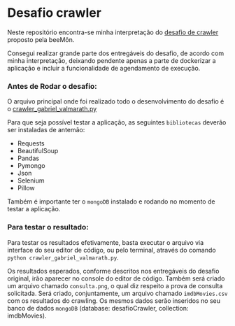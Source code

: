 # Desafio crawler

Neste repositório encontra-se minha interpretação do [desafio de crawler](https://github.com/beemontech/desafio-crawler) proposto pela beeMôn.

Consegui realizar grande parte dos entregáveis do desafio, de acordo com minha interpretação, deixando pendente apenas a parte de dockerizar a aplicação e incluir a funcionalidade de agendamento de execução. 

### Antes de Rodar o desafio:
O arquivo principal onde foi realizado todo o desenvolvimento do desafio é o [crawler_gabriel_valmarath.py](https://github.com/valmarath/desafio-crawler/blob/main/crawler_gabriel_valmarath.py)

Para que seja possível testar a aplicação, as seguintes `bibliotecas` deverão ser instaladas de antemão:

- Requests
- BeautifulSoup
- Pandas
- Pymongo
- Json
- Selenium
- Pillow

Também é importante ter o `mongoDB` instalado e rodando no momento de testar a aplicação.

### Para testar o resultado:

Para testar os resultados efetivamente, basta executar o arquivo via interface do seu editor de código, ou pelo terminal, através do comando `python crawler_gabriel_valmarath.py`.

Os resultados esperados,  conforme descritos nos entregáveis do desafio original, irão aparecer no console do editor de código. Também será criado um arquivo chamado `consulta.png`, o qual diz respeito a prova de consulta solicitada. Será criado, conjuntamente, um arquivo chamado `imdbMovies.csv` com os resultados do crawling. Os mesmos dados serão inseridos no seu banco de dados `mongoDB` (database: desafioCrawler, collection: imdbMovies).


